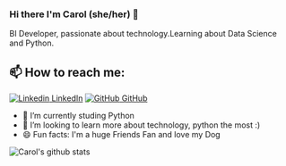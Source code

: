 

### Hi there I'm Carol (she/her) 👋
BI Developer, passionate about technology.Learning about Data Science and Python.<br>
## 📫 How to reach me: 
[![Linkedin](https://i.stack.imgur.com/gVE0j.png) LinkedIn](https://www.linkedin.com/in/rooscarolina) [![GitHub](https://i.stack.imgur.com/tskMh.png) GitHub](https://github.com/carolroos) 


- 🌱 I’m currently studing Python
- 👯 I’m looking to learn more about technology, python the most :)
- 😄 Fun facts: I'm a huge Friends Fan and love my Dog



![Carol's github stats](https://github-readme-stats.vercel.app/api?username=carolroos&show_icons=true&theme=dark)



